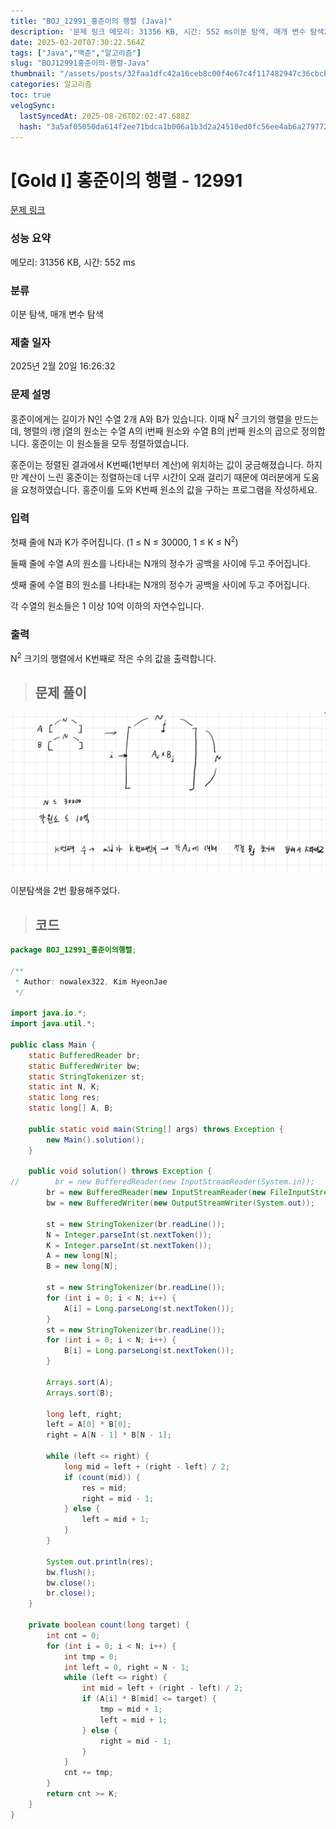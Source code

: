 ```yaml
---
title: "BOJ_12991_홍준이의 행렬 (Java)"
description: '문제 링크 메모리: 31356 KB, 시간: 552 ms이분 탐색, 매개 변수 탐색2025년 2월 20일 16:26:32이분탐색을 2번 활용해주었다./\*\*Author: nowalex322, Kim HyeonJae\*/import java.io.;import java'
date: 2025-02-20T07:30:22.564Z
tags: ["Java","백준","알고리즘"]
slug: "BOJ12991홍준이의-행렬-Java"
thumbnail: "/assets/posts/32faa1dfc42a16ceb8c00f4e67c4f117482947c36cbcb327bcea125ed51254ca.png"
categories: 알고리즘
toc: true
velogSync:
  lastSyncedAt: 2025-08-26T02:02:47.688Z
  hash: "3a5af05050da614f2ee71bdca1b006a1b3d2a24510ed0fc56ee4ab6a279772b4"
---
```


# [Gold I] 홍준이의 행렬 - 12991 

[문제 링크](https://www.acmicpc.net/problem/12991) 

### 성능 요약

메모리: 31356 KB, 시간: 552 ms

### 분류

이분 탐색, 매개 변수 탐색

### 제출 일자

2025년 2월 20일 16:26:32

### 문제 설명

<p>홍준이에게는 길이가 N인 수열 2개 A와 B가 있습니다. 이때 N<sup>2</sup> 크기의 행렬을 만드는데, 행렬의 i행 j열의 원소는 수열 A의 i번째 원소와 수열 B의 j번째 원소의 곱으로 정의합니다. 홍준이는 이 원소들을 모두 정렬하였습니다.</p>

<p>홍준이는 정렬된 결과에서 K번째(1번부터 계산)에 위치하는 값이 궁금해졌습니다. 하지만 계산이 느린 홍준이는 정렬하는데 너무 시간이 오래 걸리기 때문에 여러분에게 도움을 요청하였습니다. 홍준이를 도와 K번째 원소의 값을 구하는 프로그램을 작성하세요.</p>

### 입력 

 <p>첫째 줄에 N과 K가 주어집니다. (1 ≤ N ≤ 30000, 1 ≤ K ≤ N<sup>2</sup>)</p>

<p>둘째 줄에 수열 A의 원소를 나타내는 N개의 정수가 공백을 사이에 두고 주어집니다.</p>

<p>셋째 줄에 수열 B의 원소를 나타내는 N개의 정수가 공백을 사이에 두고 주어집니다.</p>

<p>각 수열의 원소들은 1 이상 10억 이하의 자연수입니다.</p>

### 출력 

 <p>N<sup>2</sup> 크기의 행렬에서 K번째로 작은 수의 값을 출력합니다.</p>

> ## 문제 풀이

![](/assets/posts/32faa1dfc42a16ceb8c00f4e67c4f117482947c36cbcb327bcea125ed51254ca.png)

이분탐색을 2번 활용해주었다.

> ## 코드

```java
package BOJ_12991_홍준이의행렬;

/**
 * Author: nowalex322, Kim HyeonJae
 */

import java.io.*;
import java.util.*;

public class Main {
    static BufferedReader br;
    static BufferedWriter bw;
    static StringTokenizer st;
    static int N, K;
    static long res;
    static long[] A, B;

    public static void main(String[] args) throws Exception {
        new Main().solution();
    }

    public void solution() throws Exception {
//        br = new BufferedReader(new InputStreamReader(System.in));
        br = new BufferedReader(new InputStreamReader(new FileInputStream("src/main/java/BOJ_12991_홍준이의행렬/input.txt")));
        bw = new BufferedWriter(new OutputStreamWriter(System.out));

        st = new StringTokenizer(br.readLine());
        N = Integer.parseInt(st.nextToken());
        K = Integer.parseInt(st.nextToken());
        A = new long[N];
        B = new long[N];

        st = new StringTokenizer(br.readLine());
        for (int i = 0; i < N; i++) {
            A[i] = Long.parseLong(st.nextToken());
        }
        st = new StringTokenizer(br.readLine());
        for (int i = 0; i < N; i++) {
            B[i] = Long.parseLong(st.nextToken());
        }

        Arrays.sort(A);
        Arrays.sort(B);

        long left, right;
        left = A[0] * B[0];
        right = A[N - 1] * B[N - 1];

        while (left <= right) {
            long mid = left + (right - left) / 2;
            if (count(mid)) {
                res = mid;
                right = mid - 1;
            } else {
                left = mid + 1;
            }
        }

        System.out.println(res);
        bw.flush();
        bw.close();
        br.close();
    }

    private boolean count(long target) {
        int cnt = 0;
        for (int i = 0; i < N; i++) {
            int tmp = 0;
            int left = 0, right = N - 1;
            while (left <= right) {
                int mid = left + (right - left) / 2;
                if (A[i] * B[mid] <= target) {
                    tmp = mid + 1;
                    left = mid + 1;
                } else {
                    right = mid - 1;
                }
            }
            cnt += tmp;
        }
        return cnt >= K;
    }
}
```